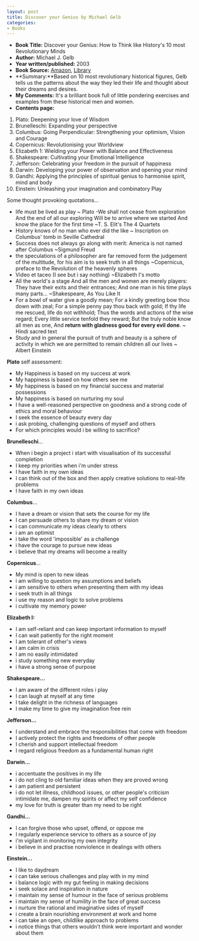 ```yaml
---
layout: post
title: Discover your Genius by Michael Gelb
categories:
- Books
---
```



- **Book Title:**  Discover your Genius: How to Think like History's 10 most Revolutionary Minds
- **Author:** Michael J. Gelb
- **Year written/published:**  2003
- **Book Source:**  [Amazon](http://www.amazon.com/Discover-Your-Genius-Historys-Revolutionary/dp/0060937904/ref=sr_1_2/002-0774290-2058425?ie=UTF8&s=books&qid=1185026996&sr=8-2), [Library](http://vistaweb.nlb.gov.sg/cgi-bin/cw_cgi?fullRecord+2103+3002+11797039+1+0)
- **Summary:**Based on 10 most revolutionary historical figures, Gelb tells us the patterns about the way they led their life and thought about their dreams and desires.
- **My Comments:** It's a brilliant book full of little pondering exercises and examples from these historical men and women.
- **Contents page:**

1. Plato: Deepening your love of Wisdom
2. Brunelleschi: Expanding your perspective
3. Columbus: Going Perpendicular: Strengthening your optimism, Vision and Courage
4. Copernicus: Revolutionising your Worldview
5. Elizabeth 1: Wielding your Power with Balance and Effectiveness
6. Shakespeare: Cultivating your Emotional Intelligence
7. Jefferson: Celebrating your freedom in the pursuit of happiness
8. Darwin: Developing your power of observation and opening your mind
9. Gandhi: Applying the principles of spiritual genius to harmonise spirit, mind and body
10. Einstein: Unleashing your imagination and combinatory Play

Some thought provoking quotations...

- life must be lived as play ~ Plato
-We shall not cease from exploration And the end of all our exploring Will be to arrive where we started And know the place for the first time ~T. S. Elit's The 4 Quartets
- History knows of no man who ever did the like ~ Inscription on Columbus' tomb in Seville Cathedral
- Success does not always go along with merit: America is not named after Columbus ~Sigmund Freud
- the speculations of a philosopher are far removed form the judgement of the multitude, for his aim is to seek truth in all things ~Copernicus, preface to the Revolution of the heavenly spheres
- Video et taceo (I see but i say nothing) ~Elizabeth I's motto
- All the world's a stage And all the men and women are merely players: They have their exits and their entrances; And one man in his time plays many parts... ~Shakespeare, As You Like It
- For a bowl of water give a goodly mean; For a kindly greeting bow thou down with zeal; For a simple penny pay thou back with gold; If thy life me rescued, life do not withhold; Thus the words and actions of the wise regard; Every little service tenfold they reward; But the truly noble know all men as one, And **return with gladness good for every evil done**. ~ Hindi sacred text
- Study and in general the pursuit of truth and beauty is a sphere of activity in which we are permitted to remain children all our lives ~ Albert Einstein

**Plato** self assessment:

- My Happiness is based on my success at work
- My happiness is based on how others see me
- My happiness is based on my financial success and material possessions
- My happiness is based on nurturing my soul
- I have a well-reasoned perspective on goodness and a strong code of ethics and moral behaviour
- I seek the essence of beauty every day
- i ask probing, challenging questions of myself and others
- For which principles would i be willing to sacrifice?

**Brunelleschi**...

- When i begin a project i start with visualisation of its successful completion
- I keep my priorities when i'm under stress
- I have faith in my own ideas
- I can think out of the box and then apply creative solutions to real-life problems
- I have faith in my own ideas

**Columbus**...

- I have a dream or vision that sets the course for my life
- I can persuade others to share my dream or vision
- i can communicate my ideas clearly to others
- i am an optimist
- i take the word 'impossible' as a challenge
- i have the courage to pursue new ideas
- i believe that my dreams will become a reality

**Copernicus**...

- My mind is open to new ideas
- i am willing to question my assumptions and beliefs
- i am sensitive to others when presenting them with my ideas
- i seek truth in all things
- i use my reason and logic to solve problems
- i cultivate my memory power

**Elizabeth I:**

- I am self-reliant and can keep important information to myself
- I can wait patiently for the right moment
- I am tolerant of other's views
- I am calm in crisis
- I am no easily intimidated
- i study something new everyday
- i have a strong sense of purpose

**Shakespeare...**

- I am aware of the different roles i play
- I can laugh at myself at any time
- I take delight in the richness of languages
- I make my time to give my imagination free rein

**Jefferson...**

- I understand and embrace the responsibilities that come with freedom
- I actively protect the rights and freedoms of other people
- I cherish and support intellectual freedom
- I regard religious freedom as a fundamental human right

**Darwin...**

- i accentuate the positives in my life
- i do not cling to old familiar ideas when they are proved wrong
- i am patient and persistent
- i do not let illness, childhood issues, or other people's criticism intimidate me, dampen my spirits or affect my self confidence
- my love for truth is greater than my need to be right

**Gandhi...**

- I can forgive those who upset, offend, or oppose me
- I regularly experience service to others as a source of joy
- i'm vigilant in monitoring my own integrity
- i believe in and practise nonviolence in dealings with others

**Einstein...**

- I like to daydream
- i can take serious challenges and play with in my mind
- i balance logic with my gut feeling in making decisions
- i seek solace and inspiration in nature
- i maintain my sense of humour in the face of serious problems
- i maintain my sense of humility in the face of great success
- i nurture the rational and imaginative sides of myself
- i create a brain nourishing environment at work and home
- i can take an open, childlike approach to problems
- i notice things that others wouldn't think were important and wonder about them
